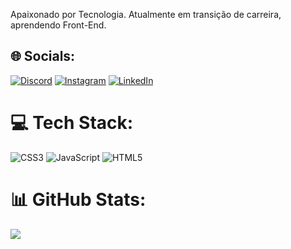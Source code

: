 

Apaixonado por Tecnologia. Atualmente em transição de carreira, aprendendo Front-End.


## 🌐 Socials:
[![Discord](https://img.shields.io/badge/Discord-%237289DA.svg?logo=discord&logoColor=white)](https://discord.gg/DevJonn#8255) [![Instagram](https://img.shields.io/badge/Instagram-%23E4405F.svg?logo=Instagram&logoColor=white)](https://instagram.com/https://www.instagram.com/_jont4/) [![LinkedIn](https://img.shields.io/badge/LinkedIn-%230077B5.svg?logo=linkedin&logoColor=white)](https://linkedin.com/in/www.linkedin.com/in/Dev-Jonn) 

# 💻 Tech Stack:
![CSS3](https://img.shields.io/badge/css3-%231572B6.svg?style=for-the-badge&logo=css3&logoColor=white) ![JavaScript](https://img.shields.io/badge/javascript-%23323330.svg?style=for-the-badge&logo=javascript&logoColor=%23F7DF1E) ![HTML5](https://img.shields.io/badge/html5-%23E34F26.svg?style=for-the-badge&logo=html5&logoColor=white)

# 📊 GitHub Stats:
![](https://github-readme-stats.vercel.app/api/top-langs/?username=DevJonn&theme=gotham&hide_border=false&include_all_commits=false&count_private=false&layout=compact)

